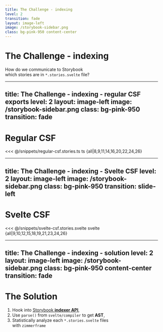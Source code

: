 ```yaml
---
title: The Challenge - indexing
level: 2
transition: fade
layout: image-left
image: /storybook-sidebar.png
class: bg-pink-950 content-center
---
```


<div class="ml-2">

<h1 class="!text-4xl">
The Challenge - <strong>indexing</strong>
</h1>

<p class="text-xl !leading-snug font-serif">
How do we communicate to <logos-storybook-icon /> Storybook<br>
which stories are in <code>*.stories.svelte</code> file?
</p>

</div>

---
title: The Challenge - indexing - regular CSF exports
level: 2
layout: image-left
image: /storybook-sidebar.png
class: bg-pink-950
transition: fade
---

<h1 class="!text-xl !mb-2">
<logos-typescript-icon /> Regular CSF
</h1>

<<< @/snippets/regular-csf.stories.ts ts {all|8,9,11,14,16,20,22,24,26}

---
title: The Challenge - indexing - Svelte CSF
level: 2
layout: image-left
image: /storybook-sidebar.png
class: bg-pink-950
transition: slide-left
---

<h1 class="!text-xl !mb-2">
<logos-svelte-icon /> Svelte CSF
</h1>

<<< @/snippets/svelte-csf.stories.svelte svelte {all|9,10,12,15,18,19,21,23,24,26}

---
title: The Challenge - indexing - solution
level: 2
layout: image-left
image: /storybook-sidebar.png
class: bg-pink-950 content-center
transition: fade
---

<div class="ml-4">

<h1>
The Solution
</h1>

<div class="justify-self-center font-serif">

<v-clicks>

1. Hook into <logos-storybook-icon /> <a href="https://storybook.js.org/docs/api/main-config/main-config-indexers">Storybook <strong>indexer API</strong></a>,
2. Use `parse()` from <logos-svelte-icon /> `svelte/compiler` to get **AST**,
3. Statistically analyze each `*.stories.svelte` files<br>
   with <logos-npm-icon /> `zimmerframe`

</v-clicks>

</div>

</div>